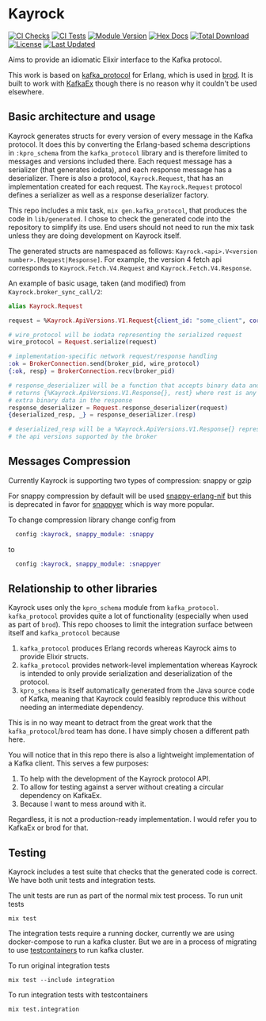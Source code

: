 # Kayrock

[![CI Checks](https://github.com/kafkaex/kayrock/actions/workflows/checks.yml/badge.svg?branch=master)](https://github.com/kafkaex/kayrock/actions/workflows/checks.yml)
[![CI Tests](https://github.com/kafkaex/kayrock/actions/workflows/test.yml/badge.svg?branch=master)](https://github.com/kafkaex/kayrock/actions/workflows/test.yml)
[![Module Version](https://img.shields.io/hexpm/v/kayrock.svg)](https://hex.pm/packages/kayrock)
[![Hex Docs](https://img.shields.io/badge/hex-docs-lightgreen.svg)](https://hexdocs.pm/kayrock/)
[![Total Download](https://img.shields.io/hexpm/dt/kayrock.svg)](https://hex.pm/packages/kayrock)
[![License](https://img.shields.io/hexpm/l/kayrock.svg)](https://hex.pm/packages/kayrock)
[![Last Updated](https://img.shields.io/github/last-commit/dantswain/kayrock.svg)](https://github.com/dantswain/kayrock/commits/master)

Aims to provide an idiomatic Elixir interface to the Kafka protocol.

This work is based on [kafka_protocol](https://github.com/klarna/kafka_protocol)
for Erlang, which is used in [brod](https://github.com/klarna/brod).  It is
built to work with [KafkaEx](https://github.com/kafkaex/kafka_ex) though there
is no reason why it couldn't be used elsewhere.

## Basic architecture and usage

Kayrock generates structs for every version of every message in the Kafka
protocol.  It does this by converting the Erlang-based schema descriptions in
`:kpro_schema` from the `kafka_protocol` library and is therefore limited to
messages and versions included there.  Each request message has a serializer
(that generates iodata), and each response message has a deserializer. There is
also a protocol, `Kayrock.Request`, that has an implementation created for each
request.  The `Kayrock.Request` protocol defines a serializer as well as a
response deserializer factory.

This repo includes a mix task, `mix gen.kafka_protocol`, that produces the code
in `lib/generated`.  I chose to check the generated code into the repository to
simplify its use.  End users should not need to run the mix task unless they are
doing development on Kayrock itself.

The generated structs are namespaced as follows: `Kayrock.<api>.V<version
number>.[Request|Response]`.  For example, the version 4 fetch api corresponds
to `Kayrock.Fetch.V4.Request` and `Kayrock.Fetch.V4.Response`.

An example of basic usage, taken (and modified) from
`Kayrock.broker_sync_call/2`:

```elixir
alias Kayrock.Request

request = %Kayrock.ApiVersions.V1.Request{client_id: "some_client", correlation_id: 0}

# wire_protocol will be iodata representing the serialized request
wire_protocol = Request.serialize(request)

# implementation-specific network request/response handling
:ok = BrokerConnection.send(broker_pid, wire_protocol)
{:ok, resp} = BrokerConnection.recv(broker_pid)

# response_deserializer will be a function that accepts binary data and
# returns {%Kayrock.ApiVersions.V1.Response{}, rest} where rest is any
# extra binary data in the response
response_deserializer = Request.response_deserializer(request)
{deserialized_resp, _} = response_deserializer.(resp)

# deserialized_resp will be a %Kayrock.ApiVersions.V1.Response{} representing
# the api versions supported by the broker
```

## Messages Compression

Currently Kayrock is supporting two types of compression: snappy or gzip

For snappy compression by default will be used [snappy-erlang-nif](https://github.com/skunkwerks/snappy-erlang-nif) but this is 
deprecated in favor for [snappyer](https://github.com/zmstone/snappyer) which is way more popular.

To change compression library change config from

```elixir
  config :kayrock, snappy_module: :snappy
```

to

```elixir
  config :kayrock, snappy_module: :snappyer
```

## Relationship to other libraries

Kayrock uses only the `kpro_schema` module from `kafka_protocol`.
`kafka_protocol` provides quite a lot of functionality (especially when used as
part of `brod`).  This repo chooses to limit the integration surface between
itself and `kafka_protocol` because

1. `kafka_protocol` produces Erlang records whereas Kayrock aims to provide
   Elixir structs.
2. `kafka_protocol` provides network-level implementation whereas Kayrock is
   intended to only provide serialization and deserialization of the protocol.
3. `kpro_schema` is itself automatically generated from the Java source code of
   Kafka, meaning that Kayrock could feasibly reproduce this without needing an
   intermediate dependency.

This is in no way meant to detract from the great work that the
`kafka_protocol`/`brod` team has done.  I have simply chosen a different path
here.

You will notice that in this repo there is also a lightweight implementation of
a Kafka client.  This serves a few purposes:

1. To help with the development of the Kayrock protocol API.
2. To allow for testing against a server without creating a circular dependency
   on KafkaEx.
3. Because I want to mess around with it.

Regardless, it is not a production-ready implementation. I would refer you to
KafkaEx or brod for that.

## Testing

Kayrock includes a test suite that checks that the generated code is correct.
We have both unit tests and integration tests.  

The unit tests are run as part of the normal mix test process. To run unit tests

```shell
mix test
```

The integration tests require a running docker, currently we are using docker-compose to run a kafka cluster.
But we are in a process of migrating to use [testcontainers](https://github.com/testcontainers/testcontainers-elixir) 
to run kafka cluster.

To run original integration tests

```shell
mix test --include integration
```

To run integration tests with testcontainers

```shell
mix test.integration
```
